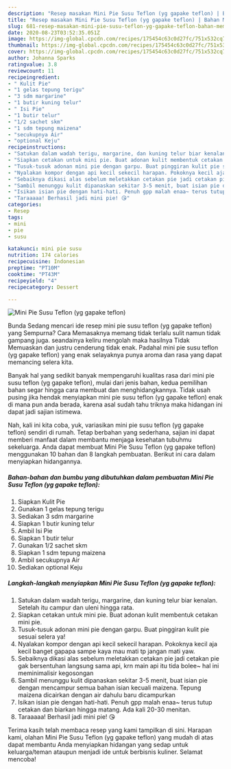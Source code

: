 ```yaml
---
description: "Resep masakan Mini Pie Susu Teflon (yg gapake teflon) | Bahan Membuat Mini Pie Susu Teflon (yg gapake teflon) Yang Lezat Sekali"
title: "Resep masakan Mini Pie Susu Teflon (yg gapake teflon) | Bahan Membuat Mini Pie Susu Teflon (yg gapake teflon) Yang Lezat Sekali"
slug: 681-resep-masakan-mini-pie-susu-teflon-yg-gapake-teflon-bahan-membuat-mini-pie-susu-teflon-yg-gapake-teflon-yang-lezat-sekali
date: 2020-08-23T03:52:35.051Z
image: https://img-global.cpcdn.com/recipes/175454c63c0d27fc/751x532cq70/mini-pie-susu-teflon-yg-gapake-teflon-foto-resep-utama.jpg
thumbnail: https://img-global.cpcdn.com/recipes/175454c63c0d27fc/751x532cq70/mini-pie-susu-teflon-yg-gapake-teflon-foto-resep-utama.jpg
cover: https://img-global.cpcdn.com/recipes/175454c63c0d27fc/751x532cq70/mini-pie-susu-teflon-yg-gapake-teflon-foto-resep-utama.jpg
author: Johanna Sparks
ratingvalue: 3.8
reviewcount: 11
recipeingredient:
- " Kulit Pie"
- "1 gelas tepung terigu"
- "3 sdm margarine"
- "1 butir kuning telur"
- " Isi Pie"
- "1 butir telur"
- "1/2 sachet skm"
- "1 sdm tepung maizena"
- "secukupnya Air"
- "optional Keju"
recipeinstructions:
- "Satukan dalam wadah terigu, margarine, dan kuning telur biar kenalan. Setelah itu campur dan uleni hingga rata."
- "Siapkan cetakan untuk mini pie. Buat adonan kulit membentuk cetakan mini pie."
- "Tusuk-tusuk adonan mini pie dengan garpu. Buat pinggiran kulit pie sesuai selera ya!"
- "Nyalakan kompor dengan api kecil sekecil harapan. Pokoknya kecil aja kecil banget gapapa sampe kaya mau mati tp jangan mati yaw."
- "Sebaiknya dikasi alas sebelum meletakkan cetakan pie jadi cetakan pie gak bersentuhan langsung sama api, krn main api itu tida bolee~ hal ini meminimalisir kegosongan"
- "Sambil menunggu kulit dipanaskan sekitar 3-5 menit, buat isian pie dengan mencampur semua bahan isian kecuali maizena. Tepung maizena dicairkan dengan air dahulu baru dicampurkan"
- "Isikan isian pie dengan hati-hati. Penuh gpp malah enaa~ terus tutup cetakan dan biarkan hingga matang. Ada kali 20-30 menitan."
- "Taraaaaa! Berhasil jadi mini pie! 😘"
categories:
- Resep
tags:
- mini
- pie
- susu

katakunci: mini pie susu 
nutrition: 174 calories
recipecuisine: Indonesian
preptime: "PT10M"
cooktime: "PT43M"
recipeyield: "4"
recipecategory: Dessert

---
```



![Mini Pie Susu Teflon (yg gapake teflon)](https://img-global.cpcdn.com/recipes/175454c63c0d27fc/751x532cq70/mini-pie-susu-teflon-yg-gapake-teflon-foto-resep-utama.jpg)

Bunda Sedang mencari ide resep mini pie susu teflon (yg gapake teflon) yang Sempurna? Cara Memasaknya memang tidak terlalu sulit namun tidak gampang juga. seandainya keliru mengolah maka hasilnya Tidak Memuaskan dan justru cenderung tidak enak. Padahal mini pie susu teflon (yg gapake teflon) yang enak selayaknya punya aroma dan rasa yang dapat memancing selera kita.



Banyak hal yang sedikit banyak mempengaruhi kualitas rasa dari mini pie susu teflon (yg gapake teflon), mulai dari jenis bahan, kedua pemilihan bahan segar hingga cara membuat dan menghidangkannya. Tidak usah pusing jika hendak menyiapkan mini pie susu teflon (yg gapake teflon) enak di mana pun anda berada, karena asal sudah tahu triknya maka hidangan ini dapat jadi sajian istimewa.


Nah, kali ini kita coba, yuk, variasikan mini pie susu teflon (yg gapake teflon) sendiri di rumah. Tetap berbahan yang sederhana, sajian ini dapat memberi manfaat dalam membantu menjaga kesehatan tubuhmu sekeluarga. Anda dapat membuat Mini Pie Susu Teflon (yg gapake teflon) menggunakan 10 bahan dan 8 langkah pembuatan. Berikut ini cara dalam menyiapkan hidangannya.

<!--inarticleads1-->

##### Bahan-bahan dan bumbu yang dibutuhkan dalam pembuatan Mini Pie Susu Teflon (yg gapake teflon):

1. Siapkan  Kulit Pie
1. Gunakan 1 gelas tepung terigu
1. Sediakan 3 sdm margarine
1. Siapkan 1 butir kuning telur
1. Ambil  Isi Pie
1. Siapkan 1 butir telur
1. Gunakan 1/2 sachet skm
1. Siapkan 1 sdm tepung maizena
1. Ambil secukupnya Air
1. Sediakan optional Keju




<!--inarticleads2-->

##### Langkah-langkah menyiapkan Mini Pie Susu Teflon (yg gapake teflon):

1. Satukan dalam wadah terigu, margarine, dan kuning telur biar kenalan. Setelah itu campur dan uleni hingga rata.
1. Siapkan cetakan untuk mini pie. Buat adonan kulit membentuk cetakan mini pie.
1. Tusuk-tusuk adonan mini pie dengan garpu. Buat pinggiran kulit pie sesuai selera ya!
1. Nyalakan kompor dengan api kecil sekecil harapan. Pokoknya kecil aja kecil banget gapapa sampe kaya mau mati tp jangan mati yaw.
1. Sebaiknya dikasi alas sebelum meletakkan cetakan pie jadi cetakan pie gak bersentuhan langsung sama api, krn main api itu tida bolee~ hal ini meminimalisir kegosongan
1. Sambil menunggu kulit dipanaskan sekitar 3-5 menit, buat isian pie dengan mencampur semua bahan isian kecuali maizena. Tepung maizena dicairkan dengan air dahulu baru dicampurkan
1. Isikan isian pie dengan hati-hati. Penuh gpp malah enaa~ terus tutup cetakan dan biarkan hingga matang. Ada kali 20-30 menitan.
1. Taraaaaa! Berhasil jadi mini pie! 😘




Terima kasih telah membaca resep yang kami tampilkan di sini. Harapan kami, olahan Mini Pie Susu Teflon (yg gapake teflon) yang mudah di atas dapat membantu Anda menyiapkan hidangan yang sedap untuk keluarga/teman ataupun menjadi ide untuk berbisnis kuliner. Selamat mencoba!
